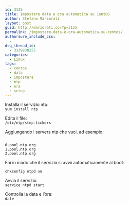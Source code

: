 ```yaml
---
id: 3135
title: Impostare data e ora automatica su CentOS
author: Stefano Marzorati
layout: post
guid: http://marzorati.co/?p=3135
permalink: /impostare-data-e-ora-automatica-su-centos/
authorsure_include_css:
  - 
dsq_thread_id:
  - 3139838255
categories:
  - Linux
tags:
  - centos
  - data
  - impostare
  - ntp
  - ora
  - setup
---
```

Installa il servizio ntp:  
<code>yum install ntp</code>

Edita il file:  
<code>/etc/ntp/step-tickers</code>

Aggiungendo i servers ntp che vuoi, ad esempio:

<code>
0.pool.ntp.org   
1.pool.ntp.org   
2.pool.ntp.org
</code>

Fai in modo che il servizio si avvii automaticamente al boot:   

<code>chkconfig ntpd on</code>

Avvia il servizio:  
<code>service ntpd start</code>   

Controlla la data e l&#8217;ora:  
<code>date</code>